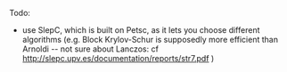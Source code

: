 Todo:
- use SlepC, which is built on Petsc, as it lets you choose different algorithms (e.g. Block Krylov-Schur is supposedly more efficient than Arnoldi -- not sure about Lanczos: cf http://slepc.upv.es/documentation/reports/str7.pdf )
